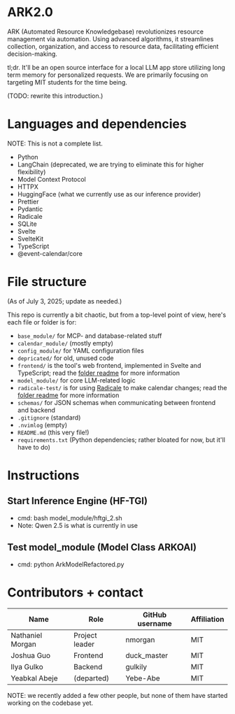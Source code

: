 # ARK2.0

ARK (Automated Resource Knowledgebase) revolutionizes resource management via automation. Using advanced algorithms, it streamlines collection, organization, and access to resource data, facilitating efficient decision-making.

tl;dr. It'll be an open source interface for a local LLM app store utilizing long term memory for personalized requests. We are primarily focusing on targeting MIT students for the time being.

(TODO: rewrite this introduction.)

# Languages and dependencies

NOTE: This is not a complete list.

* Python
* LangChain (deprecated, we are trying to eliminate this for higher flexibility)
* Model Context Protocol
* HTTPX
* HuggingFace (what we currently use as our inference provider)
* Prettier
* Pydantic
* Radicale
* SQLite
* Svelte
* SvelteKit
* TypeScript
* @event-calendar/core

# File structure

(As of July 3, 2025; update as needed.)

This repo is currently a bit chaotic, but from a top-level point of view, here's each file or folder is for:

* `base_module/` for MCP- and database-related stuff
* `calendar_module/` (mostly empty)
* `config_module/` for YAML configuration files
* `depricated/` for old, unused code
* `frontend/` is the tool's web frontend, implemented in Svelte and TypeScript; read the [folder readme](frontend/README.md) for more information
* `model_module/` for core LLM-related logic
* `radicale-test/` is for using [Radicale](https://radicale.org/v3.html) to make calendar changes; read the [folder readme](radicale_test/README.md) for more information
* `schemas/` for JSON schemas when communicating between frontend and backend
* `.gitignore` (standard)
* `.nvimlog` (empty)
* `README.md` (this very file!)
* `requirements.txt` (Python dependencies; rather bloated for now, but it'll have to do)

# Instructions

## Start Inference Engine (HF-TGI)
* cmd: bash model_module/hftgi_2.sh
* Note: Qwen 2.5 is what is currently in use 

## Test model_module (Model Class ARKOAI)
* cmd: python ArkModelRefactored.py

# Contributors + contact

| Name                  | Role           | GitHub username | Affiliation |
| --------------------  | -------------- | --------------- | ----------- |
| Nathaniel Morgan      | Project leader | nmorgan         | MIT         |
| Joshua Guo            | Frontend       | duck_master     | MIT         |
| Ilya Gulko            | Backend        | gulkily         | MIT         |
| Yeabkal Abeje         | (departed)     | Yebe-Abe        | MIT         |

NOTE: we recently added a few other people, but none of them have started working on the codebase yet.
